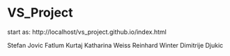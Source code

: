 # VS_Project

start as: http://localhost/vs_project.github.io/index.html

Stefan Jovic
Fatlum Kurtaj
Katharina Weiss
Reinhard Winter
Dimitrije Djukic
